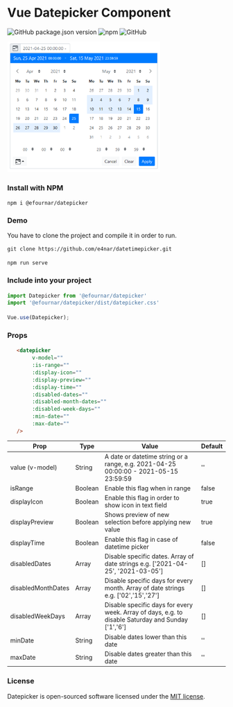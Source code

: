 # Vue Datepicker Component
![GitHub package.json version](https://img.shields.io/github/package-json/v/e4nar/datetimepicker)
![npm](https://img.shields.io/npm/dt/@efournar/datepicker)
![GitHub](https://img.shields.io/github/license/e4nar/datetimepicker)

<img src="./images/screenshot.png" style="max-width: 70%">


### Install with NPM
```
npm i @efournar/datepicker
```
### Demo
You have to clone the project and compile it in order to run.
```text
git clone https://github.com/e4nar/datetimepicker.git

npm run serve
```
### Include into your project
```js
import Datepicker from '@efournar/datepicker'
import '@efournar/datepicker/dist/datepicker.css'

Vue.use(Datepicker);
```

### Props
``` html
   <datepicker 
        v-model=""
        :is-range=""
        :display-icon=""
        :display-preview=""
        :display-time=""
        :disabled-dates=""
        :disabled-month-dates=""
        :disabled-week-days=""
        :min-date=""
        :max-date=""
   />
```

Prop | Type | Value |  Default
------------- | ------------- | ------------- | -------------
value (v-model) | String | A date or datetime string or a range, e.g. 2021-04-25 00:00:00 - 2021-05-15 23:59:59 | ''
isRange | Boolean | Enable this flag when in range | false
displayIcon | Boolean | Enable this flag in order to show icon in text field | true
displayPreview | Boolean | Shows preview of new selection before applying new value |  true
displayTime | Boolean | Enable this flag in case of datetime picker | false
disabledDates | Array | Disable specific dates. Array of date strings e.g. ['2021-04-25', '2021-03-05'] | []
disabledMonthDates | Array | Disable specific days for every month. Array of date strings e.g. ['02','15','27'] | []
disabledWeekDays | Array | Disable specific days for every week. Array of days, e.g. to disable Saturday and Sunday ['1','6'] | []
minDate | String | Disable dates lower than this date | ''
maxDate | String | Disable dates greater than this date | ''


### License
Datepicker is open-sourced software licensed under the [MIT license](http://opensource.org/licenses/MIT).